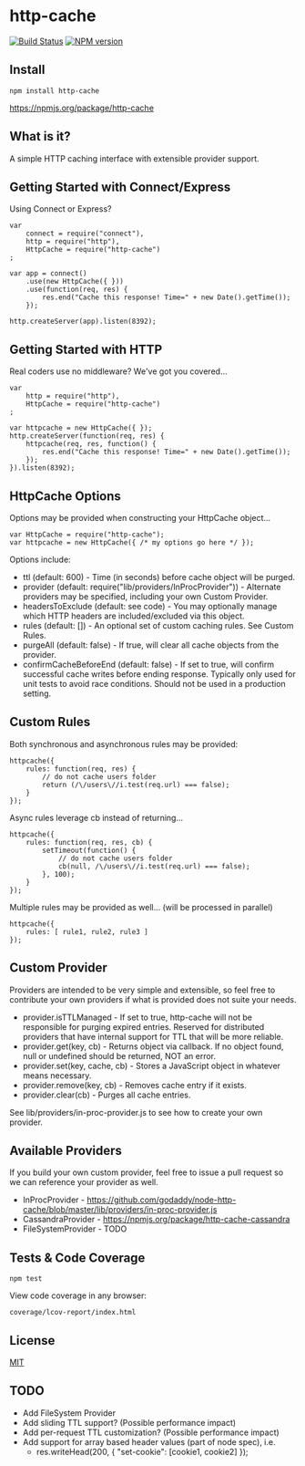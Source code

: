 # http-cache

[![Build Status](https://travis-ci.org/godaddy/node-http-cache.png)](https://travis-ci.org/godaddy/node-http-cache) [![NPM version](https://badge.fury.io/js/http-cache.png)](http://badge.fury.io/js/http-cache)


## Install

	npm install http-cache

https://npmjs.org/package/http-cache


## What is it?

A simple HTTP caching interface with extensible provider support.

 
## Getting Started with Connect/Express

Using Connect or Express?

	var
		connect = require("connect"),
		http = require("http"),
		HttpCache = require("http-cache")
	;

	var app = connect()
		.use(new HttpCache({ }))
		.use(function(req, res) {
			res.end("Cache this response! Time=" + new Date().getTime());
		});

	http.createServer(app).listen(8392);

	
## Getting Started with HTTP

Real coders use no middleware? We've got you covered...

	var
		http = require("http"),
		HttpCache = require("http-cache")
	;

	var httpcache = new HttpCache({ });
	http.createServer(function(req, res) {
		httpcache(req, res, function() {
			res.end("Cache this response! Time=" + new Date().getTime());
		});
	}).listen(8392);
	
	
## HttpCache Options

Options may be provided when constructing your HttpCache object...

	var HttpCache = require("http-cache");
	var httpcache = new HttpCache({ /* my options go here */ });
	
Options include:

* ttl (default: 600) - Time (in seconds) before cache object will be purged.
* provider (default: require("lib/providers/InProcProvider")) - Alternate providers may
  be specified, including your own Custom Provider.
* headersToExclude (default: see code) - You may optionally manage which HTTP headers
  are included/excluded via this object.
* rules (default: []) - An optional set of custom caching rules. See Custom Rules.
* purgeAll (default: false) - If true, will clear all cache objects from the provider.
* confirmCacheBeforeEnd (default: false) - If set to true, will confirm successful
  cache writes before ending response. Typically only used for unit tests to avoid
  race conditions. Should not be used in a production setting.

	
## Custom Rules

Both synchronous and asynchronous rules may be provided:

	httpcache({
		rules: function(req, res) {
			// do not cache users folder
			return (/\/users\//i.test(req.url) === false);
		}
	});

Async rules leverage cb instead of returning...

	httpcache({
		rules: function(req, res, cb) {
			setTimeout(function() {
				// do not cache users folder
				cb(null, /\/users\//i.test(req.url) === false);
			}, 100);
		}
	});
	
Multiple rules may be provided as well... (will be processed in parallel)

	httpcache({
		rules: [ rule1, rule2, rule3 ]
	});

	
## Custom Provider
	
Providers are intended to be very simple and extensible, so feel free to contribute
your own providers if what is provided does not suite your needs.

* provider.isTTLManaged - If set to true, http-cache will not be responsible for
  purging expired entries. Reserved for distributed providers that have internal
  support for TTL that will be more reliable.
* provider.get(key, cb) - Returns object via callback. If no object found, null or undefined
  should be returned, NOT an error.
* provider.set(key, cache, cb) - Stores a JavaScript object in whatever means necessary.
* provider.remove(key, cb) - Removes cache entry if it exists.
* provider.clear(cb) - Purges all cache entries.


See lib/providers/in-proc-provider.js to see how to create your own provider.



## Available Providers

If you build your own custom provider, feel free to issue a pull request so we can reference
your provider as well.

* InProcProvider - https://github.com/godaddy/node-http-cache/blob/master/lib/providers/in-proc-provider.js
* CassandraProvider - https://npmjs.org/package/http-cache-cassandra
* FileSystemProvider - TODO
	

## Tests & Code Coverage

	npm test

View code coverage in any browser:

	coverage/lcov-report/index.html



## License

[MIT](https://github.com/godaddy/node-http-cache/blob/master/LICENSE.txt)



## TODO

* Add FileSystem Provider
* Add sliding TTL support? (Possible performance impact)
* Add per-request TTL customization? (Possible performance impact)
* Add support for array based header values (part of node spec), i.e.
	* res.writeHead(200, { "set-cookie": [cookie1, cookie2] });
